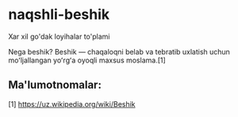 # naqshli-beshik
Xar xil go'dak loyihalar to'plami




Nega beshik? 
Beshik — chaqaloqni belab va tebratib uxlatish uchun moʻljallangan yoʻrgʻa oyoqli maxsus moslama.[1]

## Ma'lumotnomalar: 
[1] https://uz.wikipedia.org/wiki/Beshik
